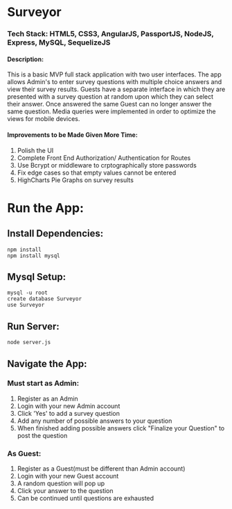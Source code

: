 # Surveyor
### Tech Stack: HTML5, CSS3, AngularJS, PassportJS, NodeJS, Express, MySQL, SequelizeJS
#### Description: 
This is a basic MVP full stack application with two user interfaces. The app allows Admin's to enter survey questions with multiple choice answers and view their survey results. 
Guests have a separate interface in which they are presented with a survey question at random upon which they can select their answer. Once answered the same Guest can no longer answer the same question.
Media queries were implemented in order to optimize the views for mobile devices.

#### Improvements to be Made Given More Time:
1. Polish the UI
2. Complete Front End Authorization/ Authentication for Routes
3. Use Bcrypt or middleware to crptographically store passwords
4. Fix edge cases so that empty values cannot be entered
5. HighCharts Pie Graphs on survey results

# Run the App:
## Install Dependencies:
```
npm install
npm install mysql

```
## Mysql Setup:
```
mysql -u root
create database Surveyor
use Surveyor
```
## Run Server:
```
node server.js
```

## Navigate the App:

### Must start as Admin:
1. Register as an Admin
2. Login with your new Admin account
3. Click 'Yes' to add a survey question
4. Add any number of possible answers to your question
5. When finished adding possible answers click "Finalize your Question" to post the question

### As Guest:
1. Register as a Guest(must be different than Admin account)
2. Login with your new Guest account
3. A random question will pop up
4. Click your answer to the question
5. Can be continued until questions are exhausted
